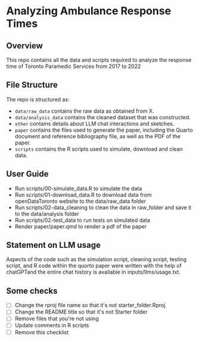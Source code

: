 # Analyzing Ambulance Response Times

## Overview

This repo contains all the data and scripts required to analyze the response time of Toronto Paramedic Services from 2017 to 2022

## File Structure

The repo is structured as:

-   `data/raw_data` contains the raw data as obtained from X.
-   `data/analysis_data` contains the cleaned dataset that was constructed.
-   `other` contains details about LLM chat interactions and sketches.
-   `paper` contains the files used to generate the paper, including the Quarto document and reference bibliography file, as well as the PDF of the paper. 
-   `scripts` contains the R scripts used to simulate, download and clean data.

## User Guide
- Run scripts/00-simulate_data.R to simulate the data
- Run scripts/01-download_data.R to download data from openDataToronto website to the data/raw_data folder
- Run scripts/02-data_cleaning to clean the data in raw_folder and save it to the data/analysis folder
- Run scripts/02-test_data to run tests on simulated data
- Render paper/paper.qmd to render a pdf of the paper

## Statement on LLM usage

Aspects of the code such as the simulation script, cleaning script, testing script, and R code within the quorto paper were written with the help of chatGPTand the entire chat history is available in inputs/llms/usage.txt.

## Some checks

- [ ] Change the rproj file name so that it's not starter_folder.Rproj
- [ ] Change the README title so that it's not Starter folder
- [ ] Remove files that you're not using
- [ ] Update comments in R scripts
- [ ] Remove this checklist
